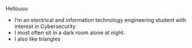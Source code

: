 Hellouuu

- I’m an electrical and information technology engineering student with interest in Cybersecurity
- I most often sit in a dark room alone at night. 
- I also like triangles

